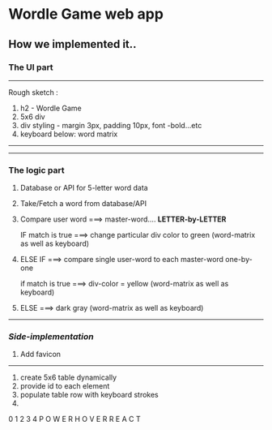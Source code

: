 # Wordle Game web app

## How we implemented it..

### **The UI part**

---

Rough sketch :

1. h2 - Wordle Game
2. 5x6 div
3. div styling - margin 3px, padding 10px, font -bold...etc
4. keyboard below: word matrix

---

---

### **The logic part**

1. Database or API for 5-letter word data
2. Take/Fetch a word from database/API
3. Compare user word ===> master-word.... **LETTER-by-LETTER**

   IF match is true ===> change particular div color to green (word-matrix as well as keyboard)

4. ELSE IF ===> compare single user-word to each master-word one-by-one

   if match is true ===> div-color = yellow (word-matrix as well as keyboard)

5. ELSE ===> dark gray (word-matrix as well as keyboard)

---

### _Side-implementation_

1. Add favicon

---

1. create 5x6 table dynamically
2. provide id to each element
3. populate table row with keyboard strokes
4.

0 1 2 3 4
P O W E R
H O V E R
R E A C T
